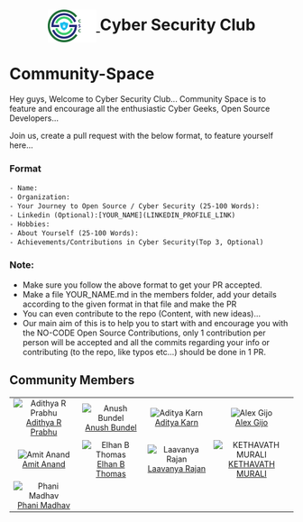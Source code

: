 <h1 align="center">
    <a href="https://github.com/CSYClubIIITK/ClubVault">
        <img src="https://github.com/CSYClubIIITK/ClubVault/blob/main/Logo.png" valign="middle" height="58" alt="CSY logo" />
    </a>
    <span valign="middle">
        Cyber Security Club
    </span>
</h1>

# Community-Space

Hey guys, Welcome to Cyber Security Club...
Community Space is to feature and encourage all the enthusiastic Cyber Geeks, Open Source Developers...

Join us, create a pull request with the below format, to feature yourself here...

### Format
```
- Name:
- Organization:
- Your Journey to Open Source / Cyber Security (25-100 Words):
- Linkedin (Optional):[YOUR_NAME](LINKEDIN_PROFILE_LINK)
- Hobbies:
- About Yourself (25-100 Words):
- Achievements/Contributions in Cyber Security(Top 3, Optional)
```

### Note:
- Make sure you follow the above format to get your PR accepted.
- Make a file YOUR_NAME.md in the members folder, add your details according to the given format in that file and make the PR
- You can even contribute to the repo (Content, with new ideas)...
- Our main aim of this is to help you to start with and encourage you with the NO-CODE Open Source Contributions, only 1 contribution per person will be accepted and all the commits regarding your info or contributing (to the repo, like typos etc...) should be done in 1 PR.


## Community Members

<div style="margin: auto;">
<table style="border: none; border-collapse: collapse;">
  <tr>
    <td style="text-align: center;">
      <img src="./avatar.png" alt="Adithya R Prabhu" style="width: 100px; height: 100px;">
      <br>
      <a href = "./members/adithya.md">Adithya R Prabhu</a>
    </td>
    <td style="text-align: center;">
      <img src="./avatar.png" alt="Anush Bundel" style="width: 100px; height: 100px;">
      <br>
      <a href = "./members/Anush.md">Anush Bundel</a>
    </td>
    <td style="text-align: center;">
      <img src="./avatar.png" alt="Aditya Karn" style="width: 100px; height: 100px;">
      <br>
      <a href = "./members/ak.md">Aditya Karn</a>
    </td>
    <td style="text-align: center;">
      <img src="./avatar.png" alt="Alex Gijo" style="width: 100px; height: 100px;">
      <br>
      <a href = "./members/Alex.md">Alex Gijo</a>
    </td>
  </tr>
  <tr>
  <td style="text-align: center;">
      <img src="./avatar.png" alt="Amit Anand" style="width: 100px; height: 100px;">
      <br>
      <a href = "./members/Amit.md">Amit Anand</a>
    </td>
    <td style="text-align: center;">
      <img src="./avatar.png" alt="Elhan B Thomas" style="width: 100px; height: 100px;">
      <br>
      <a href = "./members/elhan2.md">Elhan B Thomas</a>
    </td>
    <td style="text-align: center;">
      <img src="./avatar.png" alt="Laavanya Rajan" style="width: 100px; height: 100px;">
      <br>
      <a href = "./members/Laavanya_R.md">Laavanya Rajan</a>
    </td>
    <td style="text-align: center;">
      <img src="./avatar.png" alt="KETHAVATH MURALI" style="width: 100px; height: 100px;">
      <br>
      <a href = "./members/Murali.md">KETHAVATH MURALI</a>
    </td>
  </tr>
  <tr>
  <td style="text-align: center;">
      <img src="./avatar.png" alt="Phani Madhav" style="width: 100px; height: 100px;">
      <br>
      <a href = "./members/Phani.md">Phani Madhav</a>
    </td>
  </tr>
</table>
</div>


